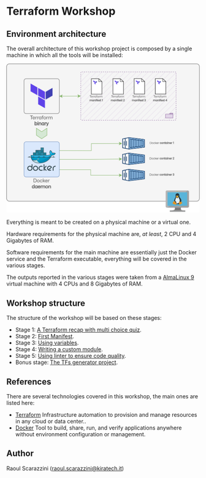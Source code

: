 # Terraform Workshop

## Environment architecture

The overall architecture of this workshop project is composed by a single
machine in which all the tools will be installed:

![Terraform Workshop Architecture](images/Terraform-Docker-Architecture.drawio.png)

Everything is meant to be created on a physical machine or a virtual one.

Hardware requirements for the physical machine are, *at least*, 2 CPU and 4
Gigabytes of RAM.

Software requirements for the main machine are essentially just the Docker
service and the Terraform executable, everything will be covered in the various
stages.

The outputs reported in the various stages were taken from a [AlmaLinux 9](https://repo.almalinux.org/almalinux/9/cloud/x86_64/images/AlmaLinux-9-GenericCloud-latest.x86_64.qcow2)
virtual machine with 4 CPUs and 8 Gigabytes of RAM.

## Workshop structure

The structure of the workshop will be based on these stages:

- Stage 1: [A Terraform recap with multi choice quiz](../../IaC-From-Scratch/Terraform-Multiple-Choice-Quiz.md).
- Stage 2: [First Manifest](../../IaC-From-Scratch/Terraform-First-Manifest.md).
- Stage 3: [Using variables](../../IaC-From-Scratch/Terraform-Manifest-With-Vars.md).
- Stage 4: [Writing a custom module](../../IaC-From-Scratch/Terraform-Custom-Module.md).
- Stage 5: [Using linter to ensure code quality](../../IaC-From-Scratch/Terraform-Fix-Linter-Issues.md).
- Bonus stage: [The TFs generator project](https://github.com/mmul-it/tfs_generator).

## References

There are several technologies covered in this workshop, the main ones are
listed here:

- [Terraform](https://www.terraform.io/) Infrastructure automation to provision
  and manage resources in any cloud or data center..
- [Docker](https://www.docker.com/) Tool to build, share, run, and verify
  applications anywhere without environment configuration or management.

## Author

Raoul Scarazzini ([raoul.scarazzini@kiratech.it](mailto:raoul.scarazzini@kiratech.it))
